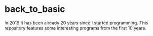 # back_to_basic

In 2019 it has been already 20 years since I started programming. This repository features some interesting programs from the first 10 years.
